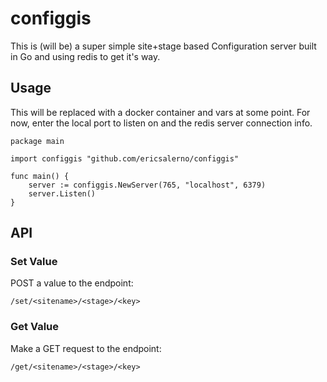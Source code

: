 # configgis

This is (will be) a super simple site+stage based Configuration server built in Go and using redis to get it's way.

## Usage

This will be replaced with a docker container and vars at some point. For now, enter the local port to listen on and the redis server connection info.

    package main

    import configgis "github.com/ericsalerno/configgis"

    func main() {
        server := configgis.NewServer(765, "localhost", 6379)
        server.Listen()
    }

## API

### Set Value

POST a value to the endpoint:

    /set/<sitename>/<stage>/<key>

### Get Value

Make a GET request to the endpoint:

    /get/<sitename>/<stage>/<key>

